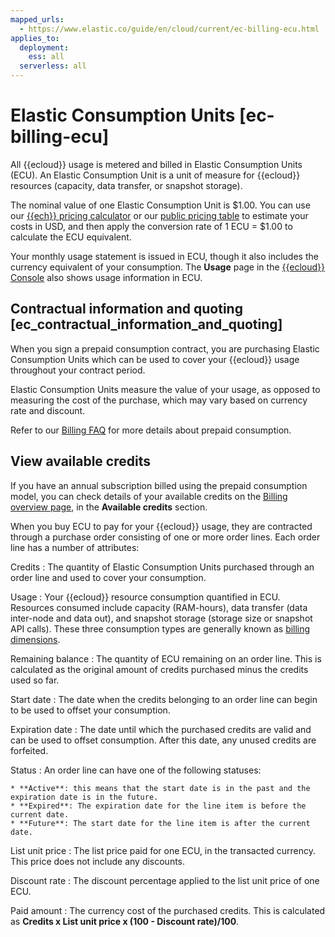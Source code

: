 ```yaml
---
mapped_urls:
  - https://www.elastic.co/guide/en/cloud/current/ec-billing-ecu.html
applies_to:
  deployment:
    ess: all
  serverless: all
---
```


# Elastic Consumption Units [ec-billing-ecu]

All {{ecloud}} usage is metered and billed in Elastic Consumption Units (ECU). An Elastic Consumption Unit is a unit of measure for {{ecloud}} resources (capacity, data transfer, or snapshot storage).

The nominal value of one Elastic Consumption Unit is $1.00. You can use our [{{ech}} pricing calculator](https://cloud.elastic.co/pricing) or our [public pricing table](https://ela.st/esspricelist) to estimate your costs in USD, and then apply the conversion rate of 1 ECU = $1.00 to calculate the ECU equivalent.

Your monthly usage statement is issued in ECU, though it also includes the currency equivalent of your consumption. The **Usage** page in the [{{ecloud}} Console](https://cloud.elastic.co?page=docs&placement=docs-body) also shows usage information in ECU.

## Contractual information and quoting [ec_contractual_information_and_quoting] 

When you sign a prepaid consumption contract, you are purchasing Elastic Consumption Units which can be used to cover your {{ecloud}} usage throughout your contract period.

Elastic Consumption Units measure the value of your usage, as opposed to measuring the cost of the purchase, which may vary based on currency rate and discount.

Refer to our [Billing FAQ](/deploy-manage/cloud-organization/billing/billing-faq.md) for more details about prepaid consumption.

## View available credits

If you have an annual subscription billed using the prepaid consumption model, you can check details of your available credits on the [Billing overview page](https://cloud.elastic.co/billing/overview), in the **Available credits** section.

When you buy ECU to pay for your {{ecloud}} usage, they are contracted through a purchase order consisting of one or more order lines. Each order line has a number of attributes:

Credits
:   The quantity of Elastic Consumption Units purchased through an order line and used to cover your consumption.

Usage
:   Your {{ecloud}} resource consumption quantified in ECU. Resources consumed include capacity (RAM-hours), data transfer (data inter-node and data out), and snapshot storage (storage size or snapshot API calls). These three consumption types are generally known as [billing dimensions](../../../deploy-manage/cloud-organization/billing/cloud-hosted-deployment-billing-dimensions.md).

Remaining balance
:   The quantity of ECU remaining on an order line. This is calculated as the original amount of credits purchased minus the credits used so far.

Start date
:   The date when the credits belonging to an order line can begin to be used to offset your consumption.

Expiration date
:   The date until which the purchased credits are valid and can be used to offset consumption. After this date, any unused credits are forfeited.

Status
:   An order line can have one of the following statuses:

    * **Active**: this means that the start date is in the past and the expiration date is in the future.
    * **Expired**: The expiration date for the line item is before the current date.
    * **Future**: The start date for the line item is after the current date.


List unit price
:   The list price paid for one ECU, in the transacted currency. This price does not include any discounts.

Discount rate
:   The discount percentage applied to the list unit price of one ECU.

Paid amount
:   The currency cost of the purchased credits. This is calculated as **Credits x List unit price x (100 - Discount rate)/100**.